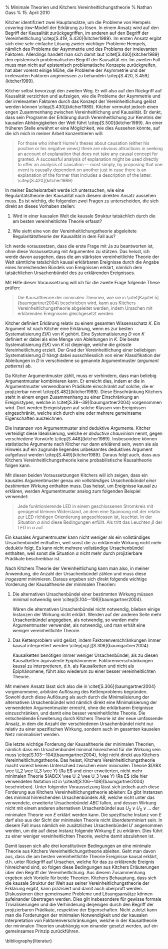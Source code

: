 % Minimale Theorien und Kitchers Vereinheitlichungstheorie
% Nathan Gass
% 15. April 2010

Kitcher identifiziert zwei Hauptansätze, um die Probleme von Hempels
*covering-law*-Modell der Erklärung zu lösen. In einem Ansatz wird auf
den Begriff der Kausalität zurückgegriffen, im anderen auf den Begriff
der Vereinheitlichung \citep[S.419, S.430]{kitcher1989}. Im ersten
Ansatz ergibt sich eine sehr einfache Lösung zweier wichtiger Probleme
Hempels, nämlich des Problems der Asymmetrie und des Problems der
irrelevanten Faktoren. Allerdings handelt man sich damit laut
\citet[S.460]{kitcher1989} den epistemisch problematischen Begriff der
Kausalität ein. Im zweiten Fall muss man nicht auf epistemisch
problematische Konzepte zurückgreifen, hat aber vorerst einige Mühe,
die Probleme der Asymmetrie und der irrelevanten Faktoren angemessen
zu behandeln \citep[S.420, S.459]{kitcher1989}.

Kitcher selbst bevorzugt den zweiten Weg. Er will also auf den
Rückgriff auf Kausalität verzichten und aufzeigen, wie die Probleme
der Asymmetrie und der irrelevanten Faktoren durch das Konzept der
Vereinheitlichung gelöst werden können
\citep[S.430]{kitcher1989}. Kitcher vermutet jedoch einen engen
Zusammenhang zwischen Vereinheitlichung und Kausalität. Er denkt, dass
sein Programm der Erklärung durch Vereinheitlichung zur Kenntnis der
kausalen Abhängigkeiten der Welt führt \citep[S.500]{kitcher1989}. An
einer früheren Stelle erwähnt er eine Möglichkeit, wie dies Aussehen
könnte, auf die ich mich in meiner Arbeit konzentrieren will:

> For those who inherit Hume's theses about causation (either his
> positive or his negative views) there are obvious attractions in
> seeking an account of explanation that does not take any causal
> concept for granted. A successful analysis of explanation might be
> used directly to offer an analysis of causation -- most simply, by
> proposing that one event is causally dependent on another just in
> case there is an explanation of the former that includes a
> description of the latter. \citep[S.420]{kitcher1989}

In meiner Bachelorarbeit werde ich untersuchen, wie eine
Regularitätstheorie der Kausalität nach diesem direkten Ansatz
aussehen muss. Es ist wichtig, die folgenden zwei Fragen zu
unterscheiden, die sich direkt an dieses Vorhaben stellen:

1. Wird in einer kausalen Welt die kausale Struktur tatsächlich durch
   die am besten vereinheitlichte Theorie erfasst?

2. Wie sieht eine von der Vereinheitlichungstheorie abgeleitete
   Regularitätstheorie der Kausalität in dem Fall aus?

Ich werde voraussetzen, dass die erste Frage mit Ja zu beantworten
ist, ohne diese Voraussetzung mit Argumenten zu stützen. Das heisst,
ich werde davon ausgehen, dass die am stärksten vereinheitlichte
Theorie der Welt sämtliche tatsächlich kausal erklärbaren Ereignisse
durch die Angabe eines hinreichenden Bündels von Ereignissen erklärt,
nämlich dem tatsächlichen Ursachenbündel des zu erklärenden
Ereignisses.

Mit Hilfe dieser Voraussetzung will ich für die zweite Frage folgende
These prüfen:

> Die Kausaltheorie der minimalen Theorien, wie sie in \citet[Kapitel
> 5]{baumgartner2004} beschrieben wird, kann aus Kitchers
> Vereinheitlichungstheorie abgeleitet werden, indem Ursachen mit
> erklärenden Ereignissen gleichgesetzt werden.

Kitcher definiert Erklärung relativ zu einem gesamten Wissensschatz
$K$. Ein Argument ist nach Kitcher eine Erklärung, wenn es zur besten
Systematisierung $E(K)$ von $K$ gehört. Eine Systematisierung $D$ von
$K$ definiert er dabei als eine Menge von Ableitungen in $K$. Die
beste Systematisierung $E(K)$ von $K$ ist diejenige, welche die
grösste Vereinheitlichung erzielt. Der Grad der Vereinheitlichung
einer beliebigen Systematisierung $D$ hängt dabei ausschliesslich von
einer Klassifikation der Ableitungen in $D$ in verschiedene so
genannte Argumentmuster (*argument patterns*) ab.

Da Kitcher Argumentmuster zählt, muss er verhindern, dass man beliebig
Argumentmuster kombinieren kann. Er erreicht dies, indem er die in
Argumentmuster verwendbaren Prädikate einschränkt auf solche, die er
projizierbar nennt \citep[S.482]{kitcher1989}. Diese Einschränkung
Kitchers steht in einem engen Zusammenhang zu einer Einschränkung an
Ereignistypen, welche in \citet[S.38--39]{baumgartner2004} vorgenommen
wird. Dort werden Ereignistypen auf solche Klassen von Ereignissen
eingeschränkt, welche sich durch eine oder mehrere gemeinsame
Eigenschaften auszeichnen.

Die Instanzen von Argumentmuster sind deduktive Argumente. Kitcher
verteidigt diese Idealisierung, welche er *deductive chauvinism*
nennt, gegen verschiedene Vorwürfe
\citep[S.448]{kitcher1989}. Insbesondere können statistische Argumente
nach Kitcher nur dann erklärend sein, wenn sie als Hinweis auf ein
zugrunde liegendes unbekanntes deduktives Argument aufgefasst werden
\citep[S.449]{kitcher1989}. Daraus folgt auch, dass aus Kitchers
Vereinheitlichungstheorie keine probabilistische Kausaltheorie folgen
kann.

Mit diesen beiden Voraussetzungen Kitchers will ich zeigen, dass ein
kausales Argumentmuster genau *ein vollständiges Ursachenbündel einer
bestimmten Wirkung* enthalten muss. Das heisst, um Ereignisse kausal
zu erklären, werden Argumentmuster analog zum folgenden Beispiel
verwendet:

> Jede funktionierende LED in einem geschlossenen Stromkreis mit
> genügend kleinem Widerstand, an dem eine Spannung mit der relativ
> zur LED richtigen Orientierung angeschlossen ist, leuchtet. In der
> Situation $\alpha$ sind diese Bedingungen erfüllt. Als tritt das
> Leuchten $\beta$ der LED in $\alpha$ auf.

Ein kausales Argumentmuster kann nicht weniger als ein vollständiges
Ursachenbündel enthalten, weil sonst die zu erklärende Wirkung nicht
mehr deduktiv folgt. Es kann nicht mehrere vollständige Ursachenbündel
enthalten, weil sonst die Situation $\alpha$ nicht mehr durch
projizierbare Prädikate beschreibbar ist.

Nach Kitchers Theorie der Vereinheitlichung kann man also, in meiner
Anwendung, die Anzahl der Ursachenbündel zählen und muss diese
*insgesamt* minimieren. Daraus ergeben sich direkt folgende wichtige
Vorderung der Kausaltheorie der minimalen Theorien:

1.  Die alternativen Ursachenbündel einer bestimmten Wirkung müssen
    minimal notwendig sein \citep[S.104--106]{baumgartner2004}.

    Wären die alternativen Ursachenbündel nicht notwendig, blieben
    einige Instanzen der Wirkung nicht erklärt. Werden auf der anderen
    Seite mehr Ursachenbündel angegeben, als notwendig, so werden mehr
    Argumentmuster verwendet, als notwendig, und man erhält eine
    weniger vereinheitlichte Theorie.

2.  Das Kettenproblem wird gelöst, indem Faktorenverschränkungen immer
    kausal interpretiert werden \citep[vgl.][S.306]{baumgartner2004}.

    Kausalketten benötigen immer weniger Ursachenbündel, als zu diesen
    Kausalketten äquivalente Epiphänomene. Faktorenverschränkungen
    kausal zu interpretieren, d.h. als Kausalketten und nicht als
    Epiphänomene, führt also wiederum zu einer besser
    vereinheitlichten Theorie.

Mit meinem Ansatz lässt sich also die in
\citet[S.306]{baumgartner2004} vorgenommene, arbiträre Auflösung des
Kettenproblems begründen. Sowohl durch diese Auflösung als auch durch
die Minimalisierung der alternativen Ursachenbündel wird nämlich
direkt eine Minimalisierung der verwendeten Argumentmuster erreicht,
ohne die erklärbaren Ereignisse einzuschränken, und damit eine besser
vereinheitlichte Theorie. Die entscheidende Erweiterung durch Kitchers
Theorie ist der neue umfassende Ansatz, in dem die Anzahl der
verschiedenen Ursachenbündel nicht nur relativ zu einer spezifischen
Wirkung, sondern auch im gesamten kauselen Netz minimalisiert werden.

Die letzte wichtige Forderung der Kausaltheorie der minimalen
Theorien, nämlich dass ein Ursachenbündel minimal hinreichend
für die Wirkung sein muss \citep[S.103--104]{baumgartner2004}, folgt
nicht direkt aus Kitchers Vereinheitlichungstheorie. Das heisst,
Kitchers Vereinheitlichungstheorie macht vorerst keinen Unterschied
zwischen einer minimalen Theorie $(ABX \vee U_2 \vee U_3 \vee Y) \Ra
E$ und einer erweiterten, nicht mehr minimalen Theorie $(ABCX \vee U_2
\vee U_3 \vee Y) \Ra E$ (die hier verwendeten Notation ist in
\citealt[S.106--108]{baumgartner2004} beschrieben). Unter folgender
Voraussetzung lässt sich jedoch auch diese Forderung aus Kitchers
Vereinheitlichungstheorie ableiten: Es gibt Instanzen des minimal
hinreichenden Ursachenbündels $AB$, welche nicht unter das verwendete,
erweiterte Ursachenbündel $ABC$ fallen, und dessen Wirkung nicht mit
einem anderen alternativen Ursachenbündel aus $U_2 \vee U_3 \vee ...$
der minimalen Theorie von $E$ erklärt werden kann. Die spezifische
Instanz von $E$ darf also aus der Sicht der minimalen Theorie nicht
überdeterminiert sein. In diesem Fall muss nämlich ein zusätzliches
Ursachenbündel $U'$ angenommen werden, um die auf diese Instanz
folgende Wirkung $E$ zu erklären. Dies führt zu einer weniger
vereinheitlichten Theorie, welche damit abzulehnen ist.

Damit lassen sich alle drei konstitutiven Bedingungen an eine
minimale Theorie aus Kitchers Vereinheitlichungstheorie ableiten. Geht
man davon aus, dass die am besten vereinheitlichte Theorie Ereignisse
kausal erklärt, d.h. unter Rückgriff auf Ursachen, welche für
das zu erklärende Ereignis hinreichend sind, so folgen diese
Bedingungen aus Kitchers Erläuterungen über den Begriff
der Vereinheitlichung. Aus diesem Zusammenhang ergeben sich Vorteile
für beide Theorien. Kitchers Behauptung, dass sich die kausale
Struktur der Welt aus seiner Vereinheitlichungstheorie der Erklärung
ergibt, kann präzisiert und damit auch überprüft werden. Diskussionen
über gemeinsame Probleme und Lösungsansätze können aufeinander
übertragen werden. Dies gilt insbesondere für gewisse formale
Trivialisierungen und die Verhinderung derjenigen durch den Begriff
der projizierbaren Prädikate, respektive der Eigenschaften. Nicht
zuletzt kann man die Forderungen der minimalen Notwendigkeit und der
kausalen Interpretation von Faktorenverschränkungen, welche in der
Kausaltheorie der minimalen Theorien unabhängig von einander
gesetzt werden, auf ein gemeinsames Prinzip zurückführen.


\bibliography{literatur}
